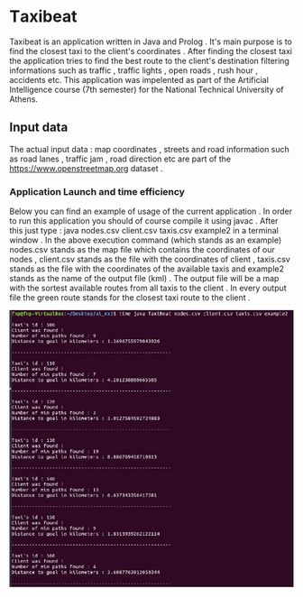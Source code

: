 # Τaxibeat
Taxibeat is an application written in Java and Prolog . It's main purpose is to find the closest taxi to the client's coordinates . After finding the closest taxi the application tries to find the best route to the client's destination filtering informations such as traffic , traffic lights , open roads , rush hour , accidents etc.
This application was impelented as part of the Artificial Intelligence course (7th semester) for the National Technical University of Athens.


## Input data 
The actual input data : map coordinates , streets and road information such as road lanes , traffic jam , road direction etc are part of the https://www.openstreetmap.org dataset .

### Application Launch and time efficiency 
Below you can find an example of usage of the current application . In order to run this application you should of course compile it using javac . After this just type : java nodes.csv client.csv taxis.csv example2 in a terminal window . In the above execution command (which stands as an example) nodes.csv stands as the map file which contains the coordinates of our nodes , client.csv stands as the file with the coordinates of client , taxis.csv stands as the file with the coordinates of the available taxis and example2 stands as the name of the output file (kml) . The output file will be a map with the sortest available routes from all taxis to the client . In every output file the green route stands for the closest taxi route to the client .

![alt text](https://github.com/filmnoirprod/taxibeat/blob/master/images/runt.jpg)
